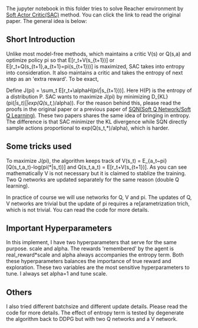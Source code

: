 The jupyter notebook in this folder tries to solve Reacher environment by [Soft Actor Critic(SAC)](https://arxiv.org/abs/1801.01290) method. You can click the link to read the original paper. The general idea is below:

## Short Introduction
Unlike most model-free methods, which maintains a critic V(s) or Q(s,a) and optimize policy pi so that E[r_t+V(s_{t+1})] or E[r_t+Q(s_{t+1},a_{t+1}=pi(s_{t+1}))] is maximized, SAC takes into entropy into consideration. It also maintains a critic and takes the entropy of next step as an 'extra reward'. To be exact,

Define J(pi) = \sum_t E[r_t+\alpha*H(pi(*|s_{t+1}))]. Here H(P) is the entropy of a distribution P. SAC wants to maximize J(pi) by minimizing D_{KL}(pi(*|s_t)||exp(Q(s_t,*)/alpha)). For the reason behind this, please read the proofs in the original paper or a previous paper of [SQN(Soft Q Network/Soft Q Learning)](https://arxiv.org/abs/1702.08165). These two papers shares the same idea of bringing in entropy. The difference is that SAC minimizer the KL divergence while SQN directly sample actions proportional to exp(Q(s_t,*)/alpha), which is harder.

## Some tricks used
To maximize J(pi), the algorithm keeps track of V(s_t) = E_{a_t~pi}[Q(s_t,a_t)-log(pi(*|s_t))] and Q(s_t,a_t) = E[r_t+V(s_{t+1})]. As you can see mathematically V is not necessary but it is claimed to stablize the training. Two Q networks are updated separately for the same reason (double Q learning).

In practice of course we will use networks for Q, V and pi. The updates of Q, V networks are trivial but the update of pi requires a re[arametrization trich, which is not trivial. You can read the code for more details.

## Important Hyperparameters
In this implement, I have two hyperparameters that serve for the same purpose. scale and alpha. The rewards 'remembered' by the agent is real_reward*scale and alpha always accompanies the entropy term. Both these hyperparameters balances the importance of true reward and exploration. These two variables are the most sensitive hyperparameters to tune. I always set alpha=1 and tune scale.

## Others
I also tried different batchsize and different update details. Please read the code for more details. The effect of entropy term is tested by degenerate the algorithm back to DDPG but with two Q networks and a V network.
